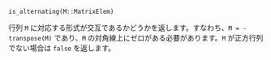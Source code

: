 ```
is_alternating(M::MatrixElem)
```

行列 `M` に対応する形式が交互であるかどうかを返します。すなわち、`M = -transpose(M)` であり、`M` の対角線上にゼロがある必要があります。`M` が正方行列でない場合は `false` を返します。
